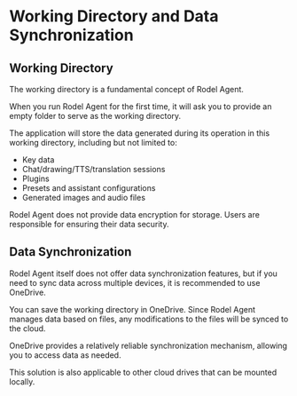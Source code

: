 # Working Directory and Data Synchronization

## Working Directory

The working directory is a fundamental concept of Rodel Agent.

When you run Rodel Agent for the first time, it will ask you to provide an empty folder to serve as the working directory.

The application will store the data generated during its operation in this working directory, including but not limited to:

- Key data
- Chat/drawing/TTS/translation sessions
- Plugins
- Presets and assistant configurations
- Generated images and audio files

Rodel Agent does not provide data encryption for storage. Users are responsible for ensuring their data security.

## Data Synchronization

Rodel Agent itself does not offer data synchronization features, but if you need to sync data across multiple devices, it is recommended to use OneDrive.

You can save the working directory in OneDrive. Since Rodel Agent manages data based on files, any modifications to the files will be synced to the cloud.

OneDrive provides a relatively reliable synchronization mechanism, allowing you to access data as needed.

This solution is also applicable to other cloud drives that can be mounted locally.